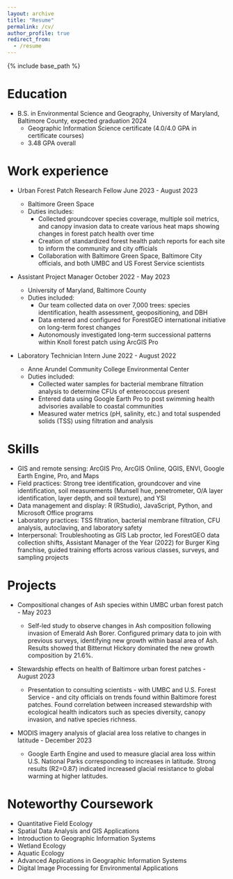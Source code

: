 ```yaml
---
layout: archive
title: "Resume"
permalink: /cv/
author_profile: true
redirect_from:
  - /resume
---
```


{% include base_path %}

Education
======
* B.S. in Environmental Science and Geography, University of Maryland, Baltimore County, expected graduation 2024
   * Geographic Information Science certificate (4.0/4.0 GPA in certificate courses)
   * 3.48 GPA overall

Work experience
======
* Urban Forest Patch Research Fellow June 2023 - August 2023
  * Baltimore Green Space
  * Duties includes:
    * Collected groundcover species coverage, multiple soil metrics, and canopy invasion data to create various heat maps
showing changes in forest patch health over time
    * Creation of standardized forest health patch reports for each site to inform the community and city officials
    * Collaboration with Baltimore Green Space, Baltimore City officials, and both UMBC and US Forest Service scientists

* Assistant Project Manager October 2022 - May 2023
  * University of Maryland, Baltimore County
  * Duties included:
    * Our team collected data on over 7,000 trees: species identification, health assessment, geopositioning, and DBH
    * Data entered and configured for ForestGEO international initiative on long-term forest changes
    * Autonomously investigated long-term successional patterns within Knoll forest patch using ArcGIS Pro

* Laboratory Technician Intern  June 2022 - August 2022
  * Anne Arundel Community College Environmental Center
  * Duties included:                    
    * Collected water samples for bacterial membrane filtration analysis to determine CFUs of enterococcus present 
    * Entered data using Google Earth Pro to post swimming health advisories available to coastal communities
    * Measured water metrics (pH, salinity, etc.) and total suspended solids (TSS) using filtration and analysis

  
Skills
======
* GIS and remote sensing: ArcGIS Pro, ArcGIS Online, QGIS, ENVI, Google Earth Engine, Pro, and Maps
* Field practices: Strong tree identification, groundcover and vine identification, soil measurements (Munsell hue, penetrometer, O/A layer identification, layer depth, and soil texture), and YSI
* Data management and display: R (RStudio), JavaScript, Python, and Microsoft Office programs
* Laboratory practices: TSS filtration, bacterial membrane filtration, CFU analysis, autoclaving, and laboratory safety
* Interpersonal: Troubleshooting as GIS Lab proctor, led ForestGEO data collection shifts, Assistant Manager of the Year (2022) for Burger King franchise, guided training efforts across various classes, surveys, and sampling projects

Projects
======
* Compositional changes of Ash species within UMBC urban forest patch - May 2023
  * Self-led study to observe changes in Ash composition following invasion of Emerald Ash Borer. Configured primary data to join with previous surveys, identifying new growth within basal area of Ash. Results showed that Bitternut Hickory dominated the new growth composition by 21.6%.
	
* Stewardship effects on health of Baltimore urban forest patches - August 2023
  * Presentation to consulting scientists - with UMBC and U.S. Forest Service - and city officials on trends found within Baltimore forest patches. Found correlation between increased stewardship with ecological health indicators such as species diversity, canopy invasion, and native species richness.

* MODIS imagery analysis of glacial area loss relative to changes in latitude - December 2023
  * Google Earth Engine and used to measure glacial area loss within U.S. National Parks corresponding to increases in latitude. Strong results (R2=0.87) indicated increased glacial resistance to global warming at higher latitudes.
  
Noteworthy Coursework
======
* Quantitative Field Ecology 
* Spatial Data Analysis and GIS Applications
* Introduction to Geographic Information Systems 
* Wetland Ecology 
* Aquatic Ecology
* Advanced Applications in Geographic Information
Systems
* Digital Image Processing for Environmental
Applications
  
